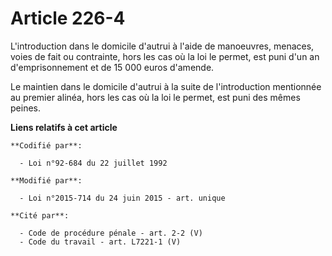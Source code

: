 # Article 226-4

L'introduction dans le domicile d'autrui à l'aide de manoeuvres, menaces, voies de fait ou contrainte, hors les cas où la loi
le permet, est puni d'un an d'emprisonnement et de 15 000 euros d'amende.

Le maintien dans le domicile d'autrui à la suite de l'introduction mentionnée au premier alinéa, hors les cas où la loi le
permet, est puni des mêmes peines.

**Liens relatifs à cet article**

	**Codifié par**:

	  - Loi n°92-684 du 22 juillet 1992

	**Modifié par**:

	  - Loi n°2015-714 du 24 juin 2015 - art. unique

	**Cité par**:

	  - Code de procédure pénale - art. 2-2 (V)
	  - Code du travail - art. L7221-1 (V)
